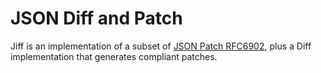 # JSON Diff and Patch

Jiff is an implementation of a subset of [JSON Patch RFC6902](https://tools.ietf.org/html/rfc6902), plus a Diff implementation that generates compliant patches.